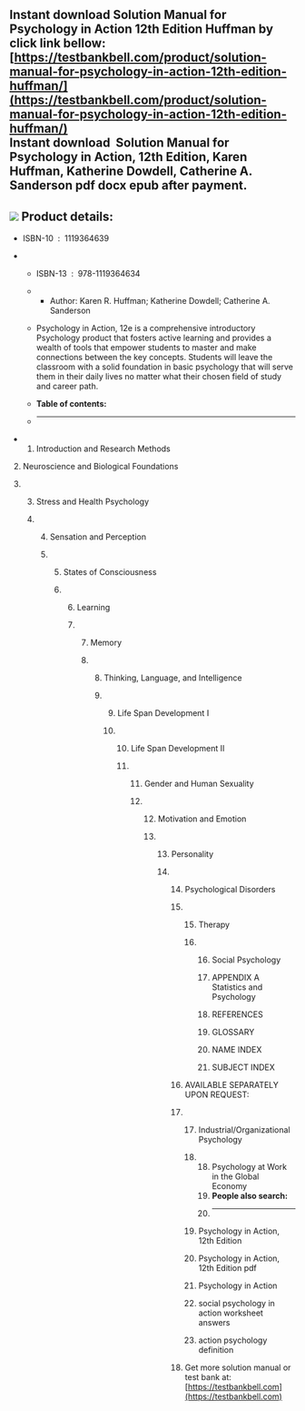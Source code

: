 Instant download **Solution Manual for Psychology in Action 12th Edition Huffman** by click link bellow:  
[https://testbankbell.com/product/solution-manual-for-psychology-in-action-12th-edition-huffman/](https://testbankbell.com/product/solution-manual-for-psychology-in-action-12th-edition-huffman/)  
**Instant download  Solution Manual for Psychology in Action, 12th Edition, Karen Huffman, Katherine Dowdell, Catherine A. Sanderson pdf docx epub after payment.**
-------------------------------------------------------------------------------------------------------------------------------------------------------------------


![](https://testbankbell.com/wp-content/uploads/2023/05/9781119394839_SolutionManual.jpg)
**Product details:**
--------------------


* ISBN-10 ‏ : ‎ 1119364639
* * ISBN-13 ‏ : ‎ 978-1119364634
  * * Author: Karen R. Huffman; Katherine Dowdell; Catherine A. Sanderson
   
  * Psychology in Action, 12e is a comprehensive introductory Psychology product that fosters active learning and provides a wealth of tools that empower students to master and make connections between the key concepts. Students will leave the classroom with a solid foundation in basic psychology that will serve them in their daily lives no matter what their chosen field of study and career path.
  * **Table of contents:**
  * ----------------------
 
* 1. Introduction and Research Methods
 
2. Neuroscience and Biological Foundations

3. 3. Stress and Health Psychology
  
   4. 4. Sensation and Perception
     
      5. 5. States of Consciousness
        
         6. 6. Learning
           
            7. 7. Memory
              
               8. 8. Thinking, Language, and Intelligence
                 
                  9. 9. Life Span Development I
                    
                     10. 10. Life Span Development II
                        
                         11. 11. Gender and Human Sexuality
                            
                             12. 12. Motivation and Emotion
                                
                                 13. 13. Personality
                                    
                                     14. 14. Psychological Disorders
                                        
                                         15. 15. Therapy
                                            
                                             16. 16. Social Psychology
                                                
                                                 17. APPENDIX A Statistics and Psychology
                                                
                                                 18. REFERENCES
                                                
                                                 19. GLOSSARY
                                                
                                                 20. NAME INDEX
                                                
                                                 21. SUBJECT INDEX
                                                
                                         16. AVAILABLE SEPARATELY UPON REQUEST:
                                        
                                         17. 17. Industrial/Organizational Psychology
                                            
                                             18. 18. Psychology at Work in the Global Economy
                                                 19. **People also search:**
                                                 20. -----------------------
                                                
                                             19. Psychology in Action, 12th Edition
                                            
                                             20. Psychology in Action, 12th Edition pdf
                                            
                                             21. Psychology in Action
                                            
                                             22. social psychology in action worksheet answers
                                            
                                             23. action psychology definition
                                            
                                         18.  Get more solution manual or test bank at: [https://testbankbell.com](https://testbankbell.com)
